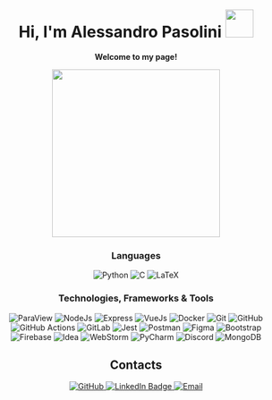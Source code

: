 <h1 align="center">
  Hi, I'm Alessandro Pasolini     
  <img src="https://media.giphy.com/media/v1.Y2lkPTc5MGI3NjExdmQwMzBmdTk2Zmt2NWdleG5qOXhvM3ltcnRqcGEwcGpiaGw1bHF1aSZlcD12MV9pbnRlcm5hbF9naWZfYnlfaWQmY3Q9cw/juua9i2c2fA0AIp2iq/giphy.gif" width="50"/> 
</h1>

<p align="center">
  <b>Welcome to my page!</b>
</p>

<div align="center">
  <img src="https://media.giphy.com/media/v1.Y2lkPTc5MGI3NjExZnRhcjRzM242enVvN3dhZ3NicGxpNDh6djJ0dWk4bDRtZHd6MWFjZyZlcD12MV9pbnRlcm5hbF9naWZfYnlfaWQmY3Q9Zw/qgQUggAC3Pfv687qPC/giphy.gif" height="300"/>
</div>

<h3 align="center">Languages</h3>

<p align="center">
  <img src="https://skillicons.dev/icons?i=py" title="Python" alt="Python" />
  <img src="https://skillicons.dev/icons?i=c" title="C" alt="C" />
  <img src="https://skillicons.dev/icons?i=latex" title="LaTeX" alt="LaTeX" />

</p>

<h3 align="center">Technologies, Frameworks & Tools</h3>

<p align="center">
  <img src="https://skillicons.dev/icons?i=paraview" title="Paraview" alt="ParaView" />
  <img src="https://skillicons.dev/icons?i=ansys" title="NodeJs" alt="NodeJs" />
  <img src="https://skillicons.dev/icons?i=openfoam" title="Express" alt="Express" />
  <img src="https://skillicons.dev/icons?i=vuejs" title="VueJs" alt="VueJs" />
  <img src="https://skillicons.dev/icons?i=docker" title="Docker" alt="Docker" />
  <img src="https://skillicons.dev/icons?i=git" title="Git" alt="Git" />
  <img src="https://skillicons.dev/icons?i=github" title="GitHub" alt="GitHub" />
  <img src="https://skillicons.dev/icons?i=githubactions" title="GitHub Actions" alt="GitHub Actions" />
  <img src="https://skillicons.dev/icons?i=gitlab" title="GitLab" alt="GitLab" />
  <img src="https://skillicons.dev/icons?i=jest" title="Jest" alt="Jest" />
  <img src="https://skillicons.dev/icons?i=postman" title="Postman" alt="Postman" />
  <img src="https://skillicons.dev/icons?i=figma" title="Figma" alt="Figma" />
  <img src="https://skillicons.dev/icons?i=bootstrap" title="Bootstrap" alt="Bootstrap" />
  <img src="https://skillicons.dev/icons?i=firebase" title="Firebase" alt="Firebase" />
  <img src="https://skillicons.dev/icons?i=idea" title="Idea" alt="Idea" />
  <img src="https://skillicons.dev/icons?i=webstorm" title="WebStorm" alt="WebStorm" />
  <img src="https://skillicons.dev/icons?i=pycharm" title="PyCharm" alt="PyCharm" />
  <img src="https://skillicons.dev/icons?i=discord" title="Discord" alt="Discord" />
  <img src="https://skillicons.dev/icons?i=mongodb" title="MongoDB" alt="MongoDB" />
  
  
  




</p>

<h2 align="center">Contacts</h2>

<div align="center" id="badges">
  <a href="https://github.com/pasodes">
    <img alt="GitHub" src="https://img.shields.io/badge/-Github-181717?style=for-the-badge&logo=github&logoColor=white" />
  </a> 
  <a href="https://www.linkedin.com/in/alessandro-pasolini-10813b234">
    <img src="https://img.shields.io/badge/LinkedIn-blue?style=for-the-badge&logo=linkedin&logoColor=white" alt="LinkedIn Badge"/>
  </a>
  <a href="mailto:alessandro1.pasolini@mail.polimi.it">
    <img alt="Email" src="https://img.shields.io/badge/-Email-D14836?style=for-the-badge&logo=gmail&logoColor=white" />
  </a>  
</div>
